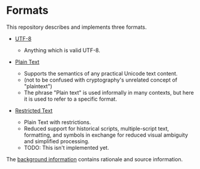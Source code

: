 # Formats

This repository describes and implements three formats.

 - [UTF-8](utf-8.md)
   - Anything which is valid UTF-8.

 - [Plain Text](plain-text.md)
   - Supports the semantics of any practical Unicode text content.
   - (not to be confused with cryptography's unrelated concept of "plaintext")
   - The phrase "Plain text" is used informally in many contexts, but
     here it is used to refer to a specific format.

 - [Restricted Text](restricted-text.md)
   - Plain Text with restrictions.
   - Reduced support for historical scripts, multiple-script text,
     formatting, and symbols in exchange for reduced visual ambiguity
     and simplified processing.
   - TODO: This isn't implemented yet.

The [background information] contains rationale and source information.

[background information]: background.md
